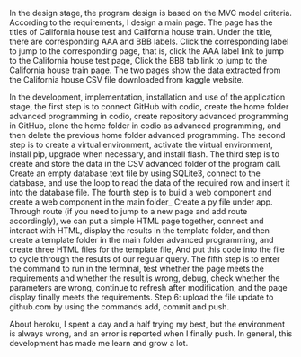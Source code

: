 In the design stage, the program design is based on the MVC model criteria. According to the requirements, I design a main page. The page has the titles of California house test and California house train. Under the title, there are corresponding AAA and BBB labels. Click the corresponding label to jump to the corresponding page, that is, click the AAA label link to jump to the California house test page, Click the BBB tab link to jump to the California house train page. The two pages show the data extracted from the California house CSV file downloaded from kaggle website.  

In the development, implementation, installation and use of the application stage, the first step is to connect GitHub with codio, create the home folder advanced programming in codio, create repository advanced programming in GitHub, clone the home folder in codio as advanced programming, and then delete the previous home folder advanced programming. The second step is to create a virtual environment, activate the virtual environment, install pip, upgrade when necessary, and install flash. The third step is to create and store the data in the CSV advanced folder of the program call. Create an empty database text file by using SQLite3, connect to the database, and use the loop to read the data of the required row and insert it into the database file. The fourth step is to build a web component and create a web component in the main folder_ Create a py file under app. Through route (if you need to jump to a new page and add route accordingly), we can put a simple HTML page together, connect and interact with HTML, display the results in the template folder, and then create a template folder in the main folder advanced programming, and create three HTML files for the template file, And put this code into the file to cycle through the results of our regular query. The fifth step is to enter the command to run in the terminal, test whether the page meets the requirements and whether the result is wrong, debug, check whether the parameters are wrong, continue to refresh after modification, and the page display finally meets the requirements. Step 6: upload the file update to github.com by using the commands add, commit and push.

About heroku, I spent a day and a half trying my best, but the environment is always wrong, and an error is reported when I finally push. In general, this development has made me learn and grow a lot.

